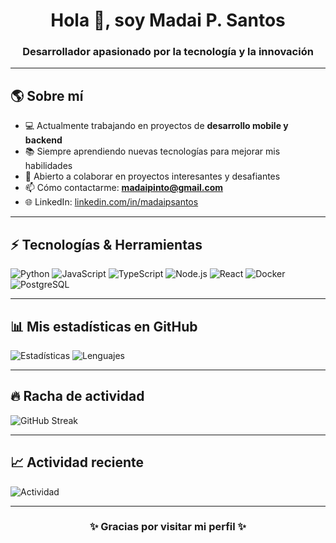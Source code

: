 <h1 align="center">Hola 👋, soy Madai P. Santos</h1>
<h3 align="center">Desarrollador apasionado por la tecnología y la innovación</h3>

---

## 🌎 Sobre mí
- 💻 Actualmente trabajando en proyectos de **desarrollo mobile y backend**
- 📚 Siempre aprendiendo nuevas tecnologías para mejorar mis habilidades
- 🤝 Abierto a colaborar en proyectos interesantes y desafiantes
- 📫 Cómo contactarme: **madaipinto@gmail.com**
- 🌐 LinkedIn: [linkedin.com/in/madaipsantos](https://www.linkedin.com/in/madaipsantos)

---

## ⚡ Tecnologías & Herramientas
![Python](https://img.shields.io/badge/Python-3776AB?style=for-the-badge&logo=python&logoColor=white)
![JavaScript](https://img.shields.io/badge/JavaScript-F7DF1E?style=for-the-badge&logo=javascript&logoColor=black)
![TypeScript](https://img.shields.io/badge/TypeScript-3178C6?style=for-the-badge&logo=typescript&logoColor=white)
![Node.js](https://img.shields.io/badge/Node.js-339933?style=for-the-badge&logo=node.js&logoColor=white)
![React](https://img.shields.io/badge/React-20232A?style=for-the-badge&logo=react&logoColor=61DAFB)
![Docker](https://img.shields.io/badge/Docker-2496ED?style=for-the-badge&logo=docker&logoColor=white)
![PostgreSQL](https://img.shields.io/badge/PostgreSQL-316192?style=for-the-badge&logo=postgresql&logoColor=white)

---

## 📊 Mis estadísticas en GitHub
![Estadísticas](https://github-readme-stats.vercel.app/api?username=madaipsantos&show_icons=true&theme=tokyonight)
![Lenguajes](https://github-readme-stats.vercel.app/api/top-langs/?username=madaipsantos&layout=compact&theme=tokyonight)

---

## 🔥 Racha de actividad
![GitHub Streak](https://streak-stats.demolab.com?user=madaipsantos&theme=tokyonight&date_format=j%20M%5B%20Y%5D)

---

## 📈 Actividad reciente
![Actividad](https://github-readme-activity-graph.vercel.app/graph?username=madaipsantos&theme=tokyo-night)

---

<h3 align="center">✨ Gracias por visitar mi perfil ✨</h3>
